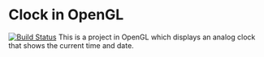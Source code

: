# Clock in OpenGL 
[![Build Status](https://travis-ci.org/thebatman1/Clock-OpenGL.svg?branch=master)](https://travis-ci.org/thebatman1/Clock-OpenGL)
This is a project in OpenGL which displays an analog clock that shows the current time and date.
